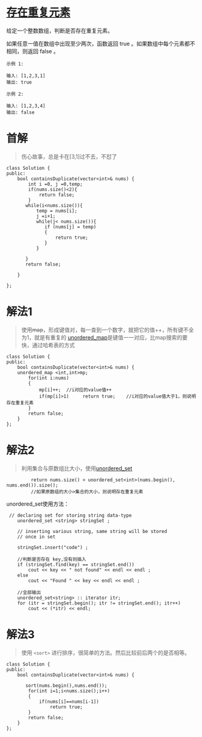 # [存在重复元素](https://leetcode-cn.com/problems/contains-duplicate/)

给定一个整数数组，判断是否存在重复元素。

如果任意一值在数组中出现至少两次，函数返回 true 。如果数组中每个元素都不相同，则返回 false 。

```
示例 1:

输入: [1,2,3,1]
输出: true
```
```
示例 2:

输入: [1,2,3,4]
输出: false
```

# 首解
>伤心故事，总是卡在[3,1]过不去，不怼了
```
class Solution {
public:
    bool containsDuplicate(vector<int>& nums) {
        int i =0, j =0,temp;
        if(nums.size()<2){
            return false;
        }
       while(i<nums.size()){
           temp = nums[i];
           j =i+1;
           while(j< nums.size()){
              if (nums[j] = temp)
              {
                  return true;
              }
           }

       }
       return false;

    }
    
};
```

# 解法1
>使用~~map~~，形成键值对，每一查到一个数字，就把它的值++，所有键不全为1，就是有重复的
[unordered_map](http://www.cplusplus.com/reference/unordered_map/unordered_map/)是键值一一对应，比map搜索的要快，通过哈希表的方式
```
class Solution {
public:
    bool containsDuplicate(vector<int>& nums) {
    unordered_map <int,int>mp;
        for(int i:nums)
        {
            mp[i]++;  //i对应的value值++
            if(mp[i]>1)     return true;    //i对应的value值大于1，则说明存在重复元素  
        }
        return false;
    }
};
```

# 解法2
>利用集合与原数组比大小，使用[unordered_set](https://www.geeksforgeeks.org/unordered_set-in-cpp-stl/)
```
         return nums.size() > unordered_set<int>(nums.begin(), nums.end()).size(); 
         //如果原数组的大小>集合的大小，则说明存在重复元素
```
unordered_set使用方法：
```
 // declaring set for storing string data-type 
    unordered_set <string> stringSet ; 
  
    // inserting various string, same string will be stored 
    // once in set 
  
    stringSet.insert("code") ; 
    
    //判断是否存在 key,没有则插入
    if (stringSet.find(key) == stringSet.end()) 
        cout << key << " not found" << endl << endl ; 
    else
        cout << "Found " << key << endl << endl ; 
    
    //全部输出
    unordered_set<string> :: iterator itr; 
    for (itr = stringSet.begin(); itr != stringSet.end(); itr++) 
        cout << (*itr) << endl; 
 ```

# 解法3
>使用 `<sort>` 进行排序，很简单的方法。然后比较前后两个的是否相等。
```
class Solution {
public:
    bool containsDuplicate(vector<int>& nums) {

       sort(nums.begin(),nums.end());
        for(int i=1;i<nums.size();i++)
        {
            if(nums[i]==nums[i-1])
                return true;
        } 
        return false;
    }
};
```

